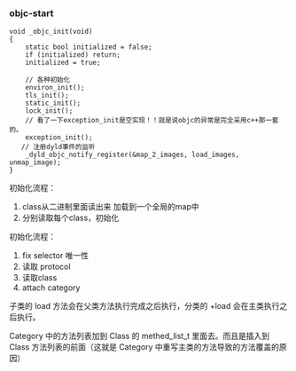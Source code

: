 ### objc-start

```
void _objc_init(void)
{
    static bool initialized = false;
    if (initialized) return;
    initialized = true;
    
    // 各种初始化
    environ_init();
    tls_init();
    static_init();
    lock_init();
    // 看了一下exception_init是空实现！！就是说objc的异常是完全采用c++那一套的。
    exception_init();
   // 注册dyld事件的监听
    _dyld_objc_notify_register(&map_2_images, load_images, unmap_image);
}
```

初始化流程：

1. class从二进制里面读出来 加载到一个全局的map中
2. 分别读取每个class，初始化

初始化流程：
1. fix selector 唯一性
2. 读取 protocol
3. 读取class
4. attach category

子类的 load 方法会在父类方法执行完成之后执行，分类的 +load 会在主类执行之后执行。

Category 中的方法列表加到 Class 的 methed_list_t 里面去。而且是插入到 Class 方法列表的前面（这就是 Category 中重写主类的方法导致的方法覆盖的原因）
